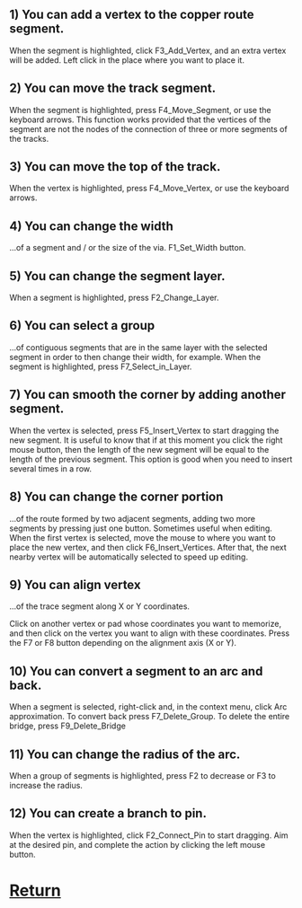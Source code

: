 ## 1) You can add a vertex to the copper route segment. 

When the segment is highlighted, click F3_Add_Vertex, and an extra vertex will be added. Left click in the place where you want to place it.

## 2) You can move the track segment. 

When the segment is highlighted, press F4_Move_Segment, or use the keyboard arrows. This function works provided that the vertices of the segment are not the nodes of the connection of three or more segments of the tracks.

## 3) You can move the top of the track. 

When the vertex is highlighted, press F4_Move_Vertex, or use the keyboard arrows.

## 4) You can change the width 

...of a segment and / or the size of the via. F1_Set_Width button.

## 5) You can change the segment layer.

When a segment is highlighted, press F2_Change_Layer.

## 6) You can select a group 

...of contiguous segments that are in the same layer with the selected segment in order to then change their width, for example. When the segment is highlighted, press F7_Select_in_Layer.

## 7) You can smooth the corner by adding another segment.

When the vertex is selected, press F5_Insert_Vertex to start dragging the new segment. It is useful to know that if at this moment you click the right mouse button, then the length of the new segment will be equal to the length of the previous segment. This option is good when you need to insert several times in a row.

## 8) You can change the corner portion 

...of the route formed by two adjacent segments, adding two more segments by pressing just one button. Sometimes useful when editing. When the first vertex is selected, move the mouse to where you want to place the new vertex, and then click F6_Insert_Vertices. After that, the next nearby vertex will be automatically selected to speed up editing.

## 9) You can align vertex 

...of the trace segment along X or Y coordinates. 

Click on another vertex or pad whose coordinates you want to memorize, and then click on the vertex you want to align with these coordinates. Press the F7 or F8 button depending on the alignment axis (X or Y).

## 10) You can convert a segment to an arc and back. 

When a segment is selected, right-click and, in the context menu, click Arc approximation. To convert back press F7_Delete_Group. To delete the entire bridge, press F9_Delete_Bridge

## 11) You can change the radius of the arc. 

When a group of segments is highlighted, press F2 to decrease or F3 to increase the radius.

## 12) You can create a branch to pin. 

When the vertex is highlighted, click F2_Connect_Pin to start dragging. Aim at the desired pin, and complete the action by clicking the left mouse button.

# [Return](How_to.md)
